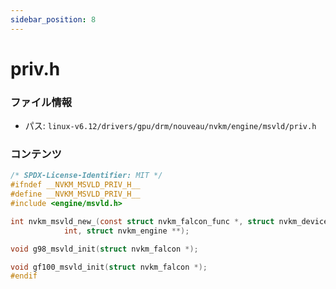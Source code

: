 ```yaml
---
sidebar_position: 8
---
```

# priv.h

### ファイル情報

- パス: `linux-v6.12/drivers/gpu/drm/nouveau/nvkm/engine/msvld/priv.h`

### コンテンツ

```h
/* SPDX-License-Identifier: MIT */
#ifndef __NVKM_MSVLD_PRIV_H__
#define __NVKM_MSVLD_PRIV_H__
#include <engine/msvld.h>

int nvkm_msvld_new_(const struct nvkm_falcon_func *, struct nvkm_device *, enum nvkm_subdev_type,
		    int, struct nvkm_engine **);

void g98_msvld_init(struct nvkm_falcon *);

void gf100_msvld_init(struct nvkm_falcon *);
#endif

```
